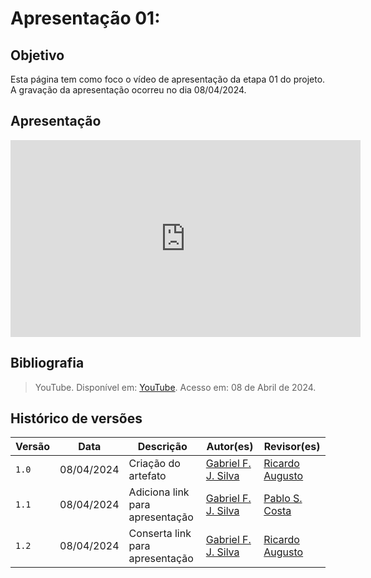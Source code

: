 # Apresentação 01:

## Objetivo
Esta página tem como foco o vídeo de apresentação da etapa 01 do projeto. A gravação da apresentação ocorreu no dia 08/04/2024.

## Apresentação

<iframe width="560" height="315" src="https://www.youtube.com/embed/V_irKnFe6BY?si=zGdQlrHftvRi3giB" title="YouTube video player" frameborder="0" allow="accelerometer; autoplay; clipboard-write; encrypted-media; gyroscope; picture-in-picture; web-share" referrerpolicy="strict-origin-when-cross-origin" allowfullscreen></iframe>

## Bibliografia

>YouTube. Disponível em: [YouTube](https://www.youtube.com/). Acesso em: 08 de Abril de 2024.

## Histórico de versões
Versão |   Data  | Descrição | Autor(es) | Revisor(es)
------ | ---- | ------ | ---------- | ----------
`1.0` | 08/04/2024 | Criação do artefato | [Gabriel F. J. Silva](https://github.com/MMcLovin) | [Ricardo Augusto](https://www.github.com/avmricardo)
`1.1` | 08/04/2024 | Adiciona link para apresentação | [Gabriel F. J. Silva](https://github.com/MMcLovin) | [Pablo S. Costa](https://www.github.com/pabloheika)
`1.2` | 08/04/2024 | Conserta link para apresentação | [Gabriel F. J. Silva](https://github.com/MMcLovin) | [Ricardo Augusto](https://www.github.com/avmricardo)
